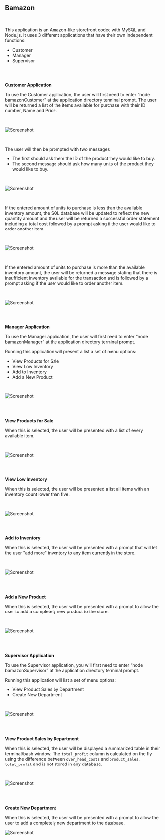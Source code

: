 ## Bamazon ##

<br />

This application is an Amazon-like storefront coded with MySQL and Node.js.  It uses 3 different applications that have their own independent functions:


- Customer
- Manager
- Supervisor

<br />
<br />

**Customer Application**

To use the Customer application, the user will first need to enter “node bamazonCustomer” at the application directory terminal prompt. The user will be returned a list of the items available for purchase with their ID number, Name and Price.

<br />

![Screenshot](/demo%20images/bamazonCustomer1.png)

<br />

The user will then be prompted with two messages.

- The first should ask them the ID of the product they would like to buy.
- The second message should ask how many units of the product they would like to buy.

<br />

![Screenshot](/demo%20images/bamazonCustomer2.png)

<br />

If the entered amount of units to purchase is less than the available inventory amount, the SQL database will be updated to reflect the new quantity amount and the user will be returned a successful order statement including a total cost followed by a prompt asking if the user would like to order another item.

<br />

![Screenshot](/demo%20images/bamazonCustomer3.png)

<br />

If the entered amount of units to purchase is more than the available inventory amount, the user will be returned a message stating that there is insufficient inventory available for the transaction and is followed by a prompt asking if the user would like to order another item.

<br />

![Screenshot](/demo%20images/bamazonCustomer4.png)

<br />
<br />

**Manager Application**

To use the Manager application, the user will first need to enter “node bamazonManager” at the application directory terminal prompt.

Running this application will present a list a set of menu options:

- View Products for Sale
- View Low Inventory
- Add to Inventory
- Add a New Product

<br />

![Screenshot](/demo%20images/bamazonManager1.png)

<br />
<br />

**View Products for Sale**

When this is selected, the user will be presented with a list of every available item.

<br />

![Screenshot](/demo%20images/bamazonManager2.png)

<br />
<br />

**View Low Inventory**

When this is selected, the user will be presented a list all items with an inventory count lower than five.

<br />

![Screenshot](/demo%20images/bamazonManager3.png)

<br />
<br />

**Add to Inventory**

When this is selected, the user will be presented with a prompt that will let the user "add more" inventory to any item currently in the store.

<br />

![Screenshot](/demo%20images/bamazonManager4.png)

<br />
<br />

**Add a New Product**

When this is selected, the user will be presented with a prompt to allow the user to add a completely new product to the store.

<br />

![Screenshot](/demo%20images/bamazonManager5.png)

<br />
<br />

**Supervisor Application**

To use the Supervisor application, you will first need to enter “node bamazonSupervisor” at the application directory terminal prompt. 

Running this application will list a set of menu options:

- View Product Sales by Department
- Create New Department

<br />

![Screenshot](/demo%20images/bamazonSupervisor1.png)

<br />
<br />

**View Product Sales by Department**

When this is selected, the user will be displayed a summarized table in their terminal/bash window. The `total_profit` column is calculated on the fly using the difference between `over_head_costs` and `product_sales`. `total_profit` and is not stored in any database.

<br />

![Screenshot](/demo%20images/bamazonSupervisor2.png)

<br />
<br />

**Create New Department**

When this is selected, the user will be presented with a prompt to allow the user to add a completely new department to the database.

![Screenshot](/demo%20images/bamazonSupervisor3.png)










































